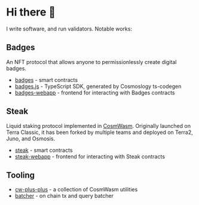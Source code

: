 # Hi there 👋

I write software, and run validators. Notable works:

## Badges

An NFT protocol that allows anyone to permissionlessly create digital badges.

- [badges](https://github.com/steak-enjoyers/badges) - smart contracts
- [badges.js](https://github.com/steak-enjoyers/badges.js) - TypeScript SDK, generated by Cosmoslogy ts-codegen
- [badges-webapp](https://github.com/steak-enjoyers/badges-webapp) - frontend for interacting with Badges contracts

## Steak

Liquid staking protocol implemented in [CosmWasm](https://cosmwasm.com/). Originally launched on Terra Classic, it has been forked by multiple teams and deployed on Terra2, Juno, and Osmosis.

- [steak](https://github.com/steak-enjoyers/steak) - smart contracts
- [steak-webapp](https://github.com/steak-enjoyers/steak-webapp) - frontend for interacting with Steak contracts

## Tooling

- [cw-plus-plus](https://github.com/steak-enjoyers/cw-plus-plus) - a collection of CosmWasm utilities
- [batcher](https://github.com/steak-enjoyers/batcher) - on chain tx and query batcher
